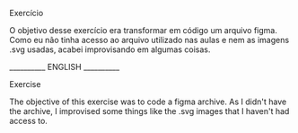 Exercício

O objetivo desse exercício era transformar em código um arquivo figma. Como eu não tinha acesso ao arquivo utilizado nas aulas e nem as imagens .svg usadas, acabei improvisando em algumas coisas.


__________ ENGLISH __________

Exercise

The objective of this exercise was to code a figma archive. As I didn't have the archive, I improvised some things like the .svg images that I haven't had access to.
